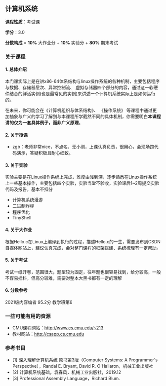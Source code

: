 ## 计算机系统

**课程性质**：考试课

**学分**：3.0

**分数构成** = **10%** 大作业分 + **10%** 实验分 + **80%** 期末考试

### 关于课程

#### 1. 总体介绍

本门课实际上是在讲x86-64体系结构与linux操作系统的各种机制，主要包括程序与数据、存储器层次、异常控制流、 虚拟存储器四个部分的内容，通过这一软硬件结合的鲜活实例(也是最常见的实例)来讲述一个计算机系统实际上是如何运行的。

在未来，你可能会在《计算机组织与体系结构》、 《操作系统》 等课程中通过更加抽象与广义的学习了解到与本课程所学截然不同的具体机制，你需要明白**本课程讲的仅为一套具体例子，而非广义原理**。

#### 2. 关于授课

- zgb：老师非常nice，不点名，无小测，上课认真负责，很用心，会现场跑代码演示，答疑积极且耐心细致。

#### 3. 关于实验

实验主要是在Linux操作系统上完成，难度由浅到深，逐步熟悉在Linux操作系统上一些基本操作，主要包括四个实验，实验当堂不验收，实验课后1~2周提交实验代码及报告，基本不扣分

- 计算机系统漫游
- 二进制炸弹
- 程序优化
- TinyShell

#### 4. 关于大作业

根据Hello.c在Linux上编译到执行的过程，描述Hello.c的一生，需要发布到CSDN自媒体网站上，建议认真完成，会对整门课程的框架搭建、系统梳理有一定帮助。

#### 5. 关于考试


考试一纸开卷，范围很大，题型较为固定，往年题也很容易找到，给分较高，一般不容易挂科，但高分较难，需要对整本大黑书都有一定的理解

#### 6. 分数参考

2021级内容编者 95.2分 教学班第6

### 一些可能有用的资源

- CMU课程网站：http://www.cs.cmu.edu/~213
- 教材网站：http://csapp.cs.cmu.edu

### 参考书目
- [1] 深入理解计算机系统 原书第3版（Computer Systems: A Programmer's Perspective），Randal E. Bryant, David R. O'Hallaron，机械工业出版社
- [2] 计算机系统基础，袁春风，机械工业出版社，2019.12
- [3] Professional Assembly Language，Richard Blum. 
